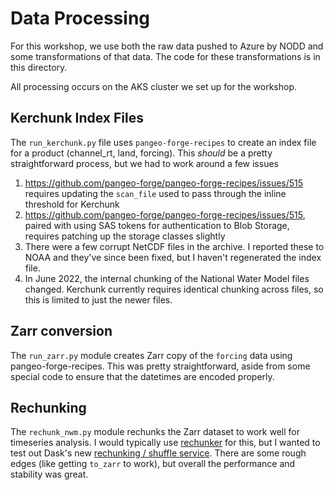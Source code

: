 # Data Processing

For this workshop, we use both the raw data pushed to Azure by NODD and some transformations of that data.
The code for these transformations is in this directory.

All processing occurs on the AKS cluster we set up for the workshop.

## Kerchunk Index Files

The `run_kerchunk.py` file uses `pangeo-forge-recipes` to create an index file for a product (channel_rt, land, forcing). This *should* be a pretty straightforward process, but we had to work around a few issues

1. https://github.com/pangeo-forge/pangeo-forge-recipes/issues/515 requires updating the `scan_file` used to pass through the inline threshold for Kerchunk
2. https://github.com/pangeo-forge/pangeo-forge-recipes/issues/515, paired with using SAS tokens for authentication to Blob Storage, requires patching up the storage classes slightly
3. There were a few corrupt NetCDF files in the archive. I reported these to NOAA and they've since been fixed, but I haven't regenerated the index file.
4. In June 2022, the internal chunking of the National Water Model files changed. Kerchunk currently requires identical chunking across files, so this is limited to just the newer files.

## Zarr conversion

The `run_zarr.py` module creates Zarr copy of the `forcing` data using pangeo-forge-recipes. This was pretty straightforward, aside from some special code to ensure that the datetimes are encoded properly.

## Rechunking

The `rechunk_nwm.py` module rechunks the Zarr dataset to work well for timeseries analysis. I would typically use [rechunker](https://rechunker.readthedocs.io/) for this, but I wanted to test out Dask's new [rechunking / shuffle service](https://discourse.pangeo.io/t/rechunking-large-data-at-constant-memory-in-dask-experimental/3266). There are some rough edges (like getting `to_zarr` to work), but overall the performance and stability was great.